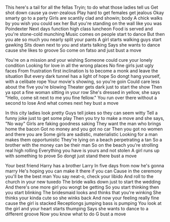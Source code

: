 This here's a tail for all the fellas
Tryin; to do what those ladies tell us
Get shot down cause ya over-zealous
Play hard to get females get jealous
Okay smarty go to a party
Girls are scantily clad and showin; body
A chick walks by you wish you could sex her
But you're standing on the wall like you was Poindexter
Next days function high class luncheon
Food is served and you're stone-cold munching
Music comes on people start to dance
But then you ate so much you nearly split your pants
A girl starts walking guys start gawking
Sits down next to you and starts talking
Says she wants to dance cause she likes to groove
So come on fatso and just bust a move

You're on a mission and your wishing
Someone could cure your lonely condition
Looking for love in all the wrong places
No fine girls just ugly faces
From frustration first inclination
Is to become a monk and leave the situation
But every dark tunnel has a light of hope
So dongt hang yourself, with a celibate rope
Your movie's showing, so you're goin
Could care less about the five you're blowing
Theater gets dark just to start the show
Then ya spot a fine woman sitting in your row
She's dressed in yellow, she says "Hello,
come sit next to me you fine fellow."
You run over there without a second to lose
And what comes next hey bust a move

In this city ladies look pretty
Guys tell jokes so they can seem witty
Tell a funny joke just to get some play
Then you try to make a move and she says, "No way"
Girls are faking goodness saking
They want the man who brings home the bacon
Got no money and you got no car
Then you got no women and there you are
Some girls are sadistic, materialistic
Looking for a man makes them opportunistic
They're lying on a beach perpetrating a tan
So a brother with the money can be their man
So on the beach you're strolling real high rolling
Everything you have is yours and not stolen
A girl runs up with something to prove
So dongt just stand there bust a move

Your best friend Harry has a brother Larry
In five days from now he's gonna marry
He's hoping you can make it there if you can
Cause in the ceremony you'll be the best man
You say neat-o, check your libido
And roll to the church in your new tuxedo
The bride walks down just to start the wedding
And there's one more girl you wongt be getting
So you start thinking then you start blinking
The bridesmaid looks and thinks that you're winking
She thinks your kinda cute so she winks back
And now your feeling really fine cause the girl is stacked
Receptiongs jumping bass is pumping
You look at the girl and your heart starts thumping
Says she wants to dance to a different groove
Now you know what to do G bust a move
